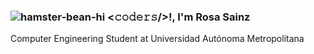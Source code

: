 ### ![hamster-bean-hi](https://user-images.githubusercontent.com/92283910/163730192-81879739-c7d4-4dc4-bab1-e544cf63e513.gif) <𝚌𝚘𝚍𝚎𝚛𝚜/>!, I'm Rosa Sainz 

Computer Engineering Student at Universidad Autónoma Metropolitana 
